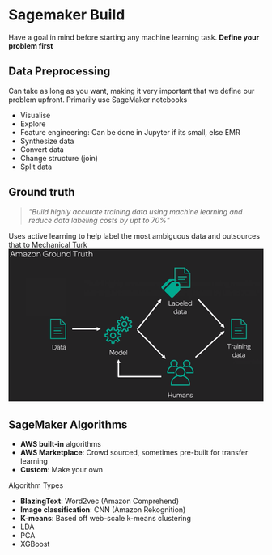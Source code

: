 # Sagemaker Build
Have a goal in mind before starting any machine learning task. **Define your problem first**
## Data Preprocessing
Can take as long as you want, making it very important that we define our problem upfront. Primarily use SageMaker notebooks
* Visualise
* Explore
* Feature engineering: Can be done in Jupyter if its small, else EMR
* Synthesize data
* Convert data
* Change structure (join)
* Split data

## Ground truth
> _"Build highly accurate training data using machine learning and reduce data labeling costs by upt to 70%"_

Uses active learning to help label the most ambiguous data and outsources that to Mechanical Turk
![](img/9b-ground-truth.png)

## SageMaker Algorithms
* **AWS built-in** algorithms
* **AWS Marketplace**: Crowd sourced, sometimes pre-built for transfer learning
* **Custom**: Make your own

Algorithm Types
* **BlazingText**: Word2vec (Amazon Comprehend)
* **Image classification**: CNN (Amazon Rekognition)
* **K-means**: Based off web-scale k-means clustering
* LDA
* PCA
* XGBoost